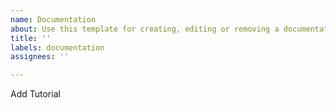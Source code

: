 ```yaml
---
name: Documentation
about: Use this template for creating, editing or removing a documentation page
title: ''
labels: documentation
assignees: ''

---
```


Add Tutorial
